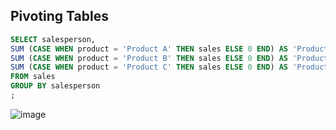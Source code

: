 ## Pivoting Tables

```sql
SELECT salesperson,
SUM (CASE WHEN product = 'Product A' THEN sales ELSE 0 END) AS 'Product A',
SUM (CASE WHEN product = 'Product B' THEN sales ELSE 0 END) AS 'Product B',
SUM (CASE WHEN product = 'Product C' THEN sales ELSE 0 END) AS 'Product C'
FROM sales
GROUP BY salesperson
;
```

![image](pivot_result.png)
